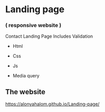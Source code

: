 # Landing page
### ( responsive website )

Contact Landing Page Includes Validation

- Html 

- Css 

- Js

- Media query 



## The website

https://alonyahalom.github.io/Landing-page/

